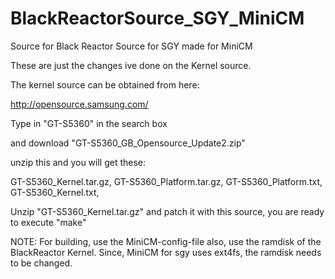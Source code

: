 BlackReactorSource_SGY_MiniCM
=============================

Source for Black Reactor Source for SGY made for
MiniCM

These are just the changes ive done on the Kernel source.

The kernel source can be obtained from here:

http://opensource.samsung.com/

Type in "GT-S5360" in the search box

and download "GT-S5360_GB_Opensource_Update2.zip"

unzip this and you will get these:

GT-S5360_Kernel.tar.gz,
GT-S5360_Platform.tar.gz,
GT-S5360_Platform.txt,
GT-S5360_Kernel.txt,

Unzip "GT-S5360_Kernel.tar.gz" and patch it with this 
source, you are ready to execute "make"


NOTE: For building, use the MiniCM-config-file
also, use the ramdisk of the BlackReactor Kernel.
Since, MiniCM for sgy uses ext4fs, the ramdisk 
needs to be changed.
